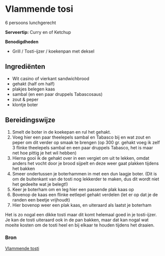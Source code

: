# Vlammende tosi

6 persoons lunchgerecht

**Serveertip:** Curry en of Ketchup

**Benodigdheden**

- Grill / Tosti-ijzer / koekenpan met deksel

## Ingrediënten

- Wit casino of vierkant sandwichbrood
- gehakt (half om half)
- plakjes belegen kaas
- sambal (en een paar druppels Tabascosaus)
- zout & peper
- klontje boter


## Bereidingswijze

1. Smelt de boter in de koekepan en rul het gehakt.
2. Voeg hier een paar theelepels sambal en Tabasco bij en wat zout en peper om dit verder op smaak te brengen (op 300 gr. gehakt voeg ik zelf 3 flinke theelepels sambal en een paar druppels Tabasco, het is maar net hoe pittig je het wil hebben)
3. Hierna gooi ik de gehakt over in een vergiet om uit te lekken, omdat anders het vocht door je brood sijpelt en deze weer gaat plakken tijdens het bakken
4. Smeer ondertussen je boterhammen in met een dun laagje boter. (Dit is om de buitenkant van de tosti nog lekkerder te maken, dus dit wordt niet het gedeelte wat je belegt!)
5. Keer je boterham om en leg hier een passende plak kaas op
6. Bovenop de kaas een flinke eetlepel gehakt verdelen (let er op dat je de randen een beetje vrijhoudt)
7. Hier bovenop weer een plak kaas, en uiteraard als laatst je boterham

Het is zo nogal een dikke tosti maar dit komt helemaal goed in je tosti-ijzer. Je kan de tosti uiteraard ook in de pan bakken, maar dat kan nogal wat moeite kosten om de tosti heel en bij elkaar te houden tijdens het draaien.

### Bron

[Vlammende tosti](https://www.smulweb.nl/recepten/1393778/Vlamtosti)
